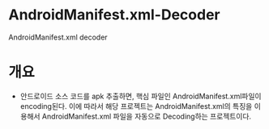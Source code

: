 # AndroidManifest.xml-Decoder
AndroidManifest.xml decoder


# 개요
- 안드로이드 소스 코드를 apk 추출하면, 핵심 파일인 AndroidManifest.xml파일이 encoding된다. 
  이에 따라서 해당 프로젝트는 AndroidManifest.xml의 특징을 이용해서 AndroidManifest.xml 파일을 자동으로 Decoding하는 프로젝트이다.
